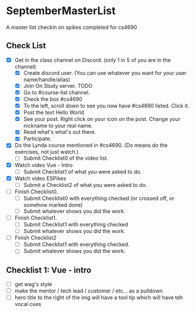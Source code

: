 # SeptemberMasterList
A master list checkin on spikes completed for cs4690

## Check List

* [x] Get in the class channel on Discord. (only 1 in 5 of you are in the channel)
  * [x] Create discord user. (You can use whatever you want for your user name/handle/alias)
  * [x] Join On Study server. TODO
  * [x] Go to #course-list channel.
  * [x] Check the box #cs4690
  * [x] To the left, scroll down to see you now have #cs4690 listed. Click it.
  * [x] Post the text Hello World
  * [x] See your post. Right click on your icon on the post. Change your nickname to your real name.
  * [x] Read what's what's out there.
  * [x] Participate.
* [x] Do the Lynda course mentioned in #cs4690. (Do means do the exercises, not just watch.)
  * [ ] Submit Checklist0 of the video list.
* [x] Watch video Vue - Intro
  * [ ] Submit Checklist1 of what you were asked to do.
* [x] Watch video ESPikes
  * [ ] Submit a Checklist2 of what you were asked to do.
* [ ] Finish Checklist0.
  * [ ] Submit Checklist0 with everything checked (or crossed off, or somehow marked done)
  * [ ] Submit whatever shows you did the work.
* [ ] Finish Checklist1.
  * [ ] Submit Checklist1 with everything checked
  * [ ] Submit whatever shows you did the work.
* [ ] Finish Checklist2
  * [ ] Submit Checklist1 with everything checked.
  * [ ] Submit whatever shows you did the work.

## Checklist 1: Vue - intro
* [ ] get wag's style
* [ ] make the mentor / tech lead / customer / etc... as a pulldown
* [ ] hero title to the right of the img will have a tool tip which will have teh vocal cues
